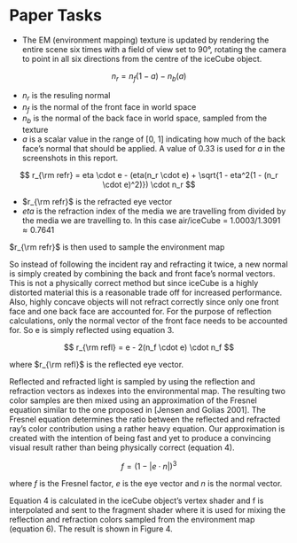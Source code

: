 
# Paper Tasks

* The EM (environment mapping) texture is updated by rendering the entire scene six times with a field of view set to 90°,
  rotating the camera to point in all six directions from the centre of the iceCube object.


$$ n_r = n_f (1-a) - n_b (a) $$
* $n_r$ is the resuling normal
* $n_f$ is the normal of the front face in world space
* $n_b$ is the normal of the back face in world space, sampled from the texture
* $a$ is a scalar value in the range of [0, 1] indicating how much of the back face’s normal that should be applied. A
  value of 0.33 is used for $a$ in the screenshots in this report. 

$$ r_{\rm refr} = eta \cdot e - (eta(n_r \cdot e) + \sqrt{1 - eta^2(1 - (n_r \cdot e)^2)}) \cdot n_r $$
* $r_{\rm refr}$ is the refracted eye vector
* $eta$ is the refraction index of the media we are travelling
  from divided by the media we are travelling to. In this
  case air/iceCube = $1.0003/1.3091 \approx 0.7641$

$r_{\rm refr}$ is then used to sample the environment map


So instead of following the incident ray and refracting it twice, a
new normal is simply created by combining the back and front
face’s normal vectors. This is not a physically correct method but
since iceCube is a highly distorted material this is a reasonable trade
off for increased performance. Also, highly concave objects will
not refract correctly since only one front face and one back face
are accounted for.
For the purpose of reflection calculations, only the normal vector
of the front face needs to be accounted for. So e is simply
reflected using equation 3.

$$ r_{\rm refl} = e - 2(n_f \cdot e) \cdot n_f $$

where $r_{\rm refl}$ is the reflected eye vector.


Reflected and refracted light is sampled by using the reflection
and refraction vectors as indexes into the environmental map. The
resulting two color samples are then mixed using an
approximation of the Fresnel equation similar to the one proposed
in [Jensen and Golias 2001]. The Fresnel equation determines the
ratio between the reflected and refracted ray’s color contribution
using a rather heavy equation. Our approximation is created with
the intention of being fast and yet to produce a convincing visual
result rather than being physically correct (equation 4).

$$ f = (1 - |e \cdot n |)^3 $$

where $f$ is the Fresnel factor, $e$ is the eye vector and $n$ is the normal vector.

Equation 4 is calculated in the iceCube object’s vertex shader and f is
interpolated and sent to the fragment shader where it is used for
mixing the reflection and refraction colors sampled from the
environment map (equation 6). The result is shown in Figure 4. 